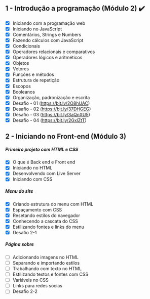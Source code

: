 ## 1 - Introdução a programação (Módulo 2)​ :heavy_check_mark:

- [x] Iniciando com a programação web
- [x] Iniciando no JavaScript
- [x] Comentários, Strings e Numbers
- [x] Fazendo cálculos com JavaScript
- [x] Condicionais
- [x] Operadores relacionais e comparativos
- [x] Operadores lógicos e aritméticos
- [x] Objetos
- [x] Vetores
- [x] Funções e métodos
- [x] Estrutura de repetição
- [x] Escopos
- [x] Booleanos
- [x] Organização, padronização e escrita
- [x] Desafio - 01 (https://bit.ly/2O8hUAC)
- [x] Desafio - 02 (https://bit.ly/37DHGEG)
- [x] Desafio - 03 (https://bit.ly/3aQnXU5)
- [x] Desafio - 04 (https://bit.ly/2GxlZtT)

## 2 - Iniciando no Front-end (Módulo 3)
#####  Primeiro projeto com HTML e CSS
- [x] O que é Back end e Front end
- [x] Iniciando no HTML
- [x] Desenvolvendo com Live Server
- [x] Iniciando com CSS
#####  Menu do site
- [x] Criando estrutura do menu com HTML
- [x] Espaçamento com CSS
- [x] Resetando estilos do navegador
- [x] Conhecendo a cascata do CSS
- [x] Estilizando fontes e links do menu
- [x] Desafio 2-1
#####  Página sobre
- [ ] Adicionando imagens no HTML
- [ ] Separando e importando estilos
- [ ] Trabalhando com texto no HTML
- [ ] Estilizando textos e fontes com CSS
- [ ] Variáveis no CSS
- [ ] Links para redes socias
- [ ] Desafio 2-2